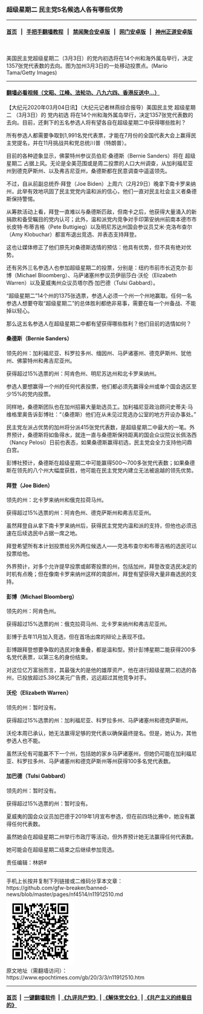 ### 超级星期二 民主党5名候选人各有哪些优势
------------------------

#### [首页](https://github.com/gfw-breaker/banned-news/blob/master/README.md) &nbsp;&nbsp;|&nbsp;&nbsp; [手把手翻墙教程](https://github.com/gfw-breaker/guides/wiki) &nbsp;&nbsp;|&nbsp;&nbsp; [禁闻聚合安卓版](https://github.com/gfw-breaker/bn-android) &nbsp;&nbsp;|&nbsp;&nbsp; [网门安卓版](https://github.com/oGate2/oGate) &nbsp;&nbsp;|&nbsp;&nbsp; [神州正道安卓版](https://github.com/SzzdOgate/update) 



<div><img alt="" class="aligncenter wp-post-image" src="https://i.epochtimes.com/assets/uploads/2020/03/GettyImages-1209145914-600x400.jpg"/>
<div class="red16 caption">
 <p>
  美国民主党超级星期二（3月3日）的党内初选将在14个州和海外属岛举行，决定1357张党代表数的去向。图为加州3月3日的一处移动投票点。(Mario Tama/Getty Images)
 </p>
</div>
</div><hr/>

#### [翻墙必看视频（文昭、江峰、法轮功、八九六四、香港反送中...）](https://github.com/gfw-breaker/banned-news/blob/master/pages/link3.md)

<div><p>
 【大纪元2020年03月04日讯】（大纪元记者林燕综合报导）美国民主党
 <ok href="https://www.epochtimes.com/gb/tag/%E8%B6%85%E7%BA%A7%E6%98%9F%E6%9C%9F%E4%BA%8C.html">
  超级星期二
 </ok>
 （3月3日）的
 <ok href="https://www.epochtimes.com/gb/tag/%E5%85%9A%E5%86%85%E5%88%9D%E9%80%89.html">
  党内初选
 </ok>
 将在14个州和海外属岛举行，决定1357张党代表数的去向。目前，还剩下的五名参选人将有望各自在超级星期二中获得哪些胜利？
</p>
<p>
 所有参选人都需要争取到1,991名党代表票，才能在7月份的全国代表大会上赢得民主党提名，并在11月挑战共和党总统川普（特朗普）。
</p>
<p>
 目前的各种迹象显示，佛蒙特州参议员伯尼·桑德斯（Bernie Sanders）将在
 <ok href="https://www.epochtimes.com/gb/tag/%E8%B6%85%E7%BA%A7%E6%98%9F%E6%9C%9F%E4%BA%8C.html">
  超级星期二
 </ok>
 占据上风。无论是全美范围或是周二投票的人口大州调查，从加利福尼亚州到德克萨斯州、以及弗吉尼亚州，桑德斯都在民意调查中遥遥领先。
</p>
<p>
 不过，自从前副总统乔·拜登（Joe Biden）上周六（2月29日）晚拿下南卡罗来纳州，此举有效地巩固了民主党党内温和派的信心，他们一直对民主社会主义者桑德斯保持警惕。
</p>
<p>
 从筹款活动上看，拜登一直难以与桑德斯匹敌，但南卡之后，他获得大量涌入的新捐款和备受瞩目的党内认可；此外，温和派党内竞争对手印第安纳州前南本德市市长皮特·布蒂吉格（Pete Buttigieg）以及明尼苏达州国会参议员艾米·克洛布查尔（Amy Klobuchar）都宣布退出竞选、并表态支持拜登。
</p>
<p>
 这也让媒体修正了他们原先对桑德斯选情的预估：他具有优势，但不具有绝对优势。
</p>
<p>
 还有另外三名参选人也参加超级星期二的投票，分别是：纽约市前市长迈克尔·彭博（Michael Bloomberg）、马萨诸塞州参议员伊丽莎白·沃伦（Elizabeth Warren）以及夏威夷州众议员塔尔西·加巴德（Tulsi Gabbard）。
</p>
<p>
 “超级星期二”14个州的1375张选票，参选人必须一个州一个州地赢取。任何一名参选人想要夺取“超级星期二”的总体胜利都绝非易事，需要在每一个州备战、不能掉以轻心。
</p>
<p>
 那么这五名参选人在超级星期二中都有望获得哪些胜利？他们目前的选情如何？
</p>
<h4>
 桑德斯（Bernie Sanders）
</h4>
<p>
 领先的州：加利福尼亚、科罗拉多州、缅因州、马萨诸塞州、德克萨斯州、犹他州、佛蒙特州和弗吉尼亚州。
</p>
<p>
 获得超过15%选票的州：阿肯色州、明尼苏达州和北卡罗来纳州。
</p>
<p>
 参选人要想赢得一个州的任何代表投票，他们都必须先赢得全州或单个国会选区至少15%的党内投票。
</p>
<p>
 同样地，桑德斯团队也在加州招募大量助选员工。加利福尼亚政治顾问史蒂夫·马维格里奥告诉彭博社：“（桑德斯）他们在从未见过竞选办公室的地方开设办事处。”
</p>
<p>
 民主党左派占优势的加州将分派415张党代表数，是超级星期二中最大的一笔。外界预计，桑德斯将如鱼得水，就连一直与桑德斯保持距离的国会众议院议长佩洛西（Nancy Pelosi）日前也表态，如果桑德斯赢得初选，民主党会全力支持他问鼎白宫。
</p>
<p>
 彭博社预计，桑德斯在超级星期二中可能赢得500～700多张党代表数；如果桑德斯在领先的八个州大幅度获胜，他可能在民主党党内建立无法被逾越的领先优势。
</p>
<h4>
 拜登（Joe Biden）
</h4>
<p>
 领先的州：北卡罗来纳州和俄克拉荷马州。
</p>
<p>
 获得超过15%选票的州：阿肯色州、德克萨斯州和弗吉尼亚州。
</p>
<p>
 虽然拜登自从拿下南卡罗来纳州后，获得民主党党内温和派的支持，但他也必须迅速在后续选民中占据一席之地。
</p>
<p>
 拜登希望所有本计划投票给另外两位候选人——克洛布查尔和布蒂吉格的选民可以投票给他。
</p>
<p>
 外界预计，对多个允许提早投票或邮寄投票的州，包括加州，拜登改变选民决定的时机有点晚；但在像南卡罗来纳州这样的南部州，拜登有望获得大量非裔选民的支持。
</p>
<h4>
 彭博（Michael Bloomberg）
</h4>
<p>
 领先的州：阿肯色州。
</p>
<p>
 获得超过15%选票的州：俄克拉荷马州、北卡罗来纳州和弗吉尼亚州。
</p>
<p>
 彭博于去年11月加入竞选，但在首场出席的辩论上表现不佳。
</p>
<p>
 彭博跟拜登想要争取的选民对象重叠，都是温和型。预计彭博星期二能获得200多名党代表票，以第三名的身份结束。
</p>
<p>
 对这位亿万富翁而言，其最强大的是他的雄厚资产，他在进行超级星期二初选的各州，已投放超过5.38亿美元广告费，远远超过其他竞争对手。
</p>
<h4>
 沃伦（Elizabeth Warren）
</h4>
<p>
 领先的州：暂时没有。
</p>
<p>
 获得超过15%选票的州：加利福尼亚、科罗拉多州、马萨诸塞州和德克萨斯州。
</p>
<p>
 沃伦本周已承认，她无法赢得足够的党代表以确保最终提名。但是，她认为，其他参选人也不能。
</p>
<p>
 虽然沃伦有可能赢不下一个州，包括她的家乡马萨诸塞州，但她仍可能在加利福尼亚、科罗拉多州、马萨诸塞州和德克萨斯州等州获得100多名党代表数。
</p>
<h4>
 加巴德（Tulsi Gabbard）
</h4>
<p>
 领先的州：暂时没有。
</p>
<p>
 获得超过15%选票的州：暂时没有。
</p>
<p>
 夏威夷的国会众议员加巴德于2019年1月宣布参选，但在前四场比赛中，她没有赢得任何代表数。
</p>
<p>
 虽然她会在超级星期二州举行市政厅等活动，但外界预计她无法赢得任何代表数。
</p>
<p>
 她可能会在超级星期二结束之后继续参加竞选。
</p>
<p>
 责任编辑：林妍#
</p>
</div>
<hr/>
手机上长按并复制下列链接或二维码分享本文章：<br/>
https://github.com/gfw-breaker/banned-news/blob/master/pages/nf4514/n11912510.md <br/>
<a href='https://github.com/gfw-breaker/banned-news/blob/master/pages/nf4514/n11912510.md'><img src='https://github.com/gfw-breaker/banned-news/blob/master/pages/nf4514/n11912510.md.png'/></a> <br/>
原文地址（需翻墙访问）：https://www.epochtimes.com/gb/20/3/3/n11912510.htm


------------------------
#### [首页](https://github.com/gfw-breaker/banned-news/blob/master/README.md) &nbsp;|&nbsp; [一键翻墙软件](https://github.com/gfw-breaker/nogfw/blob/master/README.md) &nbsp;| [《九评共产党》](https://github.com/gfw-breaker/9ping.md/blob/master/README.md#九评之一评共产党是什么) | [《解体党文化》](https://github.com/gfw-breaker/jtdwh.md/blob/master/README.md) | [《共产主义的终极目的》](https://github.com/gfw-breaker/gczydzjmd.md/blob/master/README.md)


<img src='http://gfw-breaker.win/banned-news/pages/nf4514/n11912510.md' width='0px' height='0px'/>